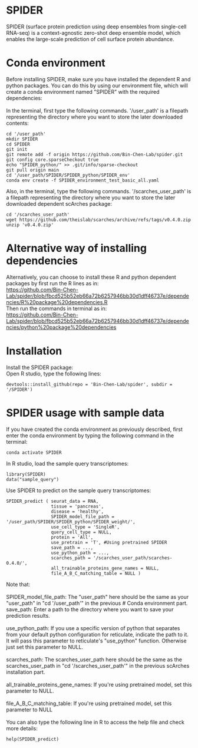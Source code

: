 # SPIDER
SPIDER (surface protein prediction using deep ensembles from single-cell RNA-seq) is a context-agnostic zero-shot deep ensemble model, which enables the large-scale prediction of cell surface protein abundance. 

# Conda environment
Before installing SPIDER, make sure you have installed the dependent R and python packages. You can do this by using our environment file, which will create a conda environment named "SPIDER" with the required dependencies: <br /> <br />
In the terminal, first type the following commands. '/user_path' is a filepath representing the directory where you want to store the later downloaded contents: <br />
```
cd '/user_path' 
mkdir SPIDER
cd SPIDER
git init
git remote add -f origin https://github.com/Bin-Chen-Lab/spider.git
git config core.sparseCheckout true
echo "SPIDER_python/" >> .git/info/sparse-checkout
git pull origin main
cd '/user_path/SPIDER/SPIDER_python/SPIDER_env'
conda env create -f SPIDER_environment_test_basic_all.yaml
```
Also, in the terminal, type the following commands. '/scarches_user_path' is a filepath representing the directory where you want to store the later downloaded dependent scArches package:
```
cd '/scarches_user_path' 
wget https://github.com/theislab/scarches/archive/refs/tags/v0.4.0.zip
unzip 'v0.4.0.zip'
```

# Alternative way of installing dependencies
Alternatively, you can choose to install these R and python dependent packages by first run the R lines as in: <br />
https://github.com/Bin-Chen-Lab/spider/blob/fbcd525b52eb66a72b6257946bb30d1dff46737e/dependencies/R%20package%20dependencies.R <br />
Then run the commands in terminal as in: <br />
https://github.com/Bin-Chen-Lab/spider/blob/fbcd525b52eb66a72b6257946bb30d1dff46737e/dependencies/python%20package%20dependencies <br />

# Installation
Install the SPIDER package: <br />
Open R studio, type the following lines: <br />
```
devtools::install_github(repo = 'Bin-Chen-Lab/spider', subdir = '/SPIDER')
``` 

# SPIDER usage with sample data
If you have created the conda environment as previously described, first enter the conda environment by typing the following command in the terminal:
```
conda activate SPIDER
```

In R studio, load the sample query transcriptomes:
```
library(SPIDER)
data("sample_query")
```

Use SPIDER to predict on the sample query transcriptomes:
```
SPIDER_predict ( seurat_data = RNA,
                 tissue = 'pancreas',
                 disease = 'healthy',
                 SPIDER_model_file_path = '/user_path/SPIDER/SPIDER_python/SPIDER_weight/', 
                 use_cell_type = 'SingleR',
                 query_cell_type = NULL,
                 protein = 'All',
                 use_pretrain = 'T', #Using pretrained SPIDER
                 save_path = ..., 
                 use_python_path = ..., 
                 scarches_path = '/scarches_user_path/scarches-0.4.0/',
                 all_trainable_proteins_gene_names = NULL, 
                 file_A_B_C_matching_table = NULL ) 
```
Note that:<br /><br />
SPIDER_model_file_path: The "user_path" here should be the same as your "user_path" in "cd '/user_path'" in the previous # Conda environment part.
save_path: Enter a path to the directory where you want to save your prediction results. <br /><br />
use_python_path: If you use a specific version of python that separates from your default python configuration for reticulate, indicate the path to it. It will pass this parameter to reticulate's "use_python" function. Otherwise just set this parameter to NULL. <br /><br />
scarches_path: The scarches_user_path here should be the same as the scarches_user_path in "cd '/scarches_user_path'" in the previous scArches installation part. <br /><br />
all_trainable_proteins_gene_names: If you're using pretrained model, set this parameter to NULL. <br /><br />
file_A_B_C_matching_table: If you're using pretrained model, set this parameter to NULL <br /><br />
You can also type the following line in R to access the help file and check more details: <br />
```
help(SPIDER_predict)
```
